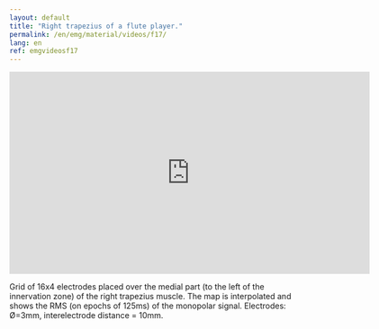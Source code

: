 ```yaml
---
layout: default
title: "Right trapezius of a flute player."
permalink: /en/emg/material/videos/f17/
lang: en
ref: emgvideosf17
---
```


<iframe width="640" height="360" src="https://www.youtube.com/embed/CCLxgOi--RM?rel=0&loop=1&modestbranding=1&playlist=CCLxgOi--RM" frameborder="0" gesture="media" allow="encrypted-media" allowfullscreen></iframe>

Grid of 16x4 electrodes placed over the medial part (to the left of the innervation zone) of the right trapezius muscle.  The map is interpolated and shows the RMS (on epochs of 125ms) of the monopolar signal. Electrodes: Ø=3mm, interelectrode distance = 10mm.